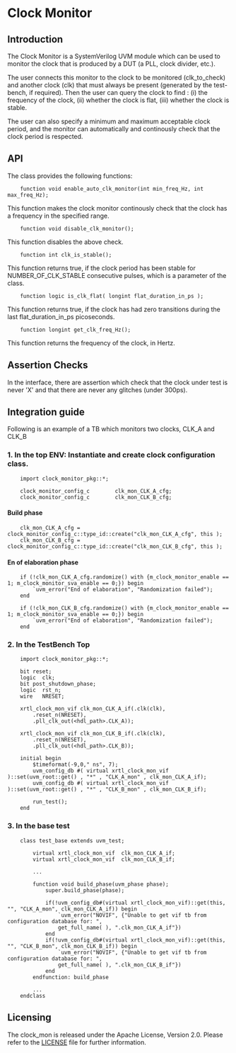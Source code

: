 # Clock Monitor

## Introduction

The Clock Monitor is a SystemVerilog UVM module which can be used to
monitor the clock that is produced by a DUT (a PLL, clock divider, etc.).

The user connects this monitor to the clock to be monitored (clk_to_check)
and another clock (clk) that must always be present (generated by the 
test-bench, if required). Then the user can query the clock to find : (i) 
the frequency of the clock, (ii) whether the clock is flat, (iii) 
whether the clock is stable.

The user can also specify a minimum and maximum acceptable clock period,
and the monitor can automatically and continously check that the clock
period is respected.

## API

The class provides the following functions:

```
    function void enable_auto_clk_monitor(int min_freq_Hz, int max_freq_Hz);
```

This function makes the clock monitor continously check that the clock
has a frequency in the specified range.


```
    function void disable_clk_monitor();
````

This function disables the above check.

```
    function int clk_is_stable();
```

This function returns true, if the clock period has been stable for
NUMBER_OF_CLK_STABLE consecutive pulses, which is a parameter of the class.

```
    function logic is_clk_flat( longint flat_duration_in_ps );
```

This function returns true, if the clock has had zero transitions during
the last flat_duration_in_ps picoseconds.

```
    function longint get_clk_freq_Hz();
```

This function returns the frequency of the clock, in Hertz.

## Assertion Checks

In the interface, there are assertion which check that the clock under
test is never 'X' and that there are never any glitches (under 300ps).


## Integration guide
Following is an example of a TB which monitors two clocks, CLK_A and CLK_B

### 1. In the top ENV: Instantiate and create clock configuration class. 

```
	import clock_monitor_pkg::*;
	
	clock_monitor_config_c        clk_mon_CLK_A_cfg;
	clock_monitor_config_c        clk_mon_CLK_B_cfg;

```

#### Build phase	

```
	clk_mon_CLK_A_cfg = clock_monitor_config_c::type_id::create("clk_mon_CLK_A_cfg", this );
	clk_mon_CLK_B_cfg = clock_monitor_config_c::type_id::create("clk_mon_CLK_B_cfg", this );
```

#### En of elaboration phase	

```
	if (!clk_mon_CLK_A_cfg.randomize() with {m_clock_monitor_enable == 1; m_clock_monitor_sva_enable == 0;}) begin
		`uvm_error("End of elaboration", "Randomization failed");
	end
    
	if (!clk_mon_CLK_B_cfg.randomize() with {m_clock_monitor_enable == 1; m_clock_monitor_sva_enable == 0;}) begin
		`uvm_error("End of elaboration", "Randomization failed");
	end

```

### 2. In the TestBench Top

```
	import clock_monitor_pkg::*;
	
	bit reset;
	logic  clk;
	bit post_shutdown_phase;
	logic  rst_n;
	wire   NRESET;

	xrtl_clock_mon_vif clk_mon_CLK_A_if(.clk(clk),
		.reset_n(NRESET),
		.pll_clk_out(<hdl_path>.CLK_A));

	xrtl_clock_mon_vif clk_mon_CLK_B_if(.clk(clk),
		.reset_n(NRESET),
		.pll_clk_out(<hdl_path>.CLK_B));

	initial begin
		$timeformat(-9,0," ns", 7);
		uvm_config_db #( virtual xrtl_clock_mon_vif )::set(uvm_root::get() , "*" , "CLK_A_mon" , clk_mon_CLK_A_if);	
		uvm_config_db #( virtual xrtl_clock_mon_vif )::set(uvm_root::get() , "*" , "CLK_B_mon" , clk_mon_CLK_B_if);

		run_test();
	end  

```

### 3. In the base test

```
	class test_base extends uvm_test; 
	
		virtual xrtl_clock_mon_vif	clk_mon_CLK_A_if;
		virtual xrtl_clock_mon_vif	clk_mon_CLK_B_if;
		
		...
		
		function void build_phase(uvm_phase phase);
			super.build_phase(phase);		

			if(!uvm_config_db#(virtual xrtl_clock_mon_vif)::get(this, "", "CLK_A_mon", clk_mon_CLK_A_if)) begin
				`uvm_error("NOVIF", {"Unable to get vif tb from configuration database for: ",
				get_full_name( ), ".clk_mon_CLK_A_if"})
			end
			if(!uvm_config_db#(virtual xrtl_clock_mon_vif)::get(this, "", "CLK_B_mon", clk_mon_CLK_B_if)) begin
				`uvm_error("NOVIF", {"Unable to get vif tb from configuration database for: ",
				get_full_name( ), ".clk_mon_CLK_B_if"})
			end
		endfunction: build_phase
		
		...
	endclass
```

## Licensing
The clock_mon is released under the Apache License, Version 2.0.
Please refer to the [LICENSE](LICENSE) file for further information.
